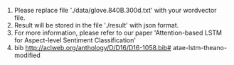 1. Please replace file './data/glove.840B.300d.txt' with your wordvector file.
2. Result will be stored in the file './result' with json format.
3. For more information, please refer to our paper 'Attention-based LSTM for Aspect-level Sentiment Classification'
4. bib
http://aclweb.org/anthology/D/D16/D16-1058.bib# atae-lstm-theano-modified
